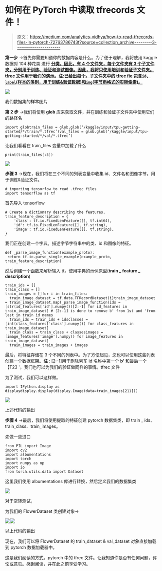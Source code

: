 # 如何在 PyTorch 中读取 tfrecords 文件！

> 原文：<https://medium.com/analytics-vidhya/how-to-read-tfrecords-files-in-pytorch-72763786743f?source=collection_archive---------3----------------------->

**第一步** →首先你需要知道你的数据内容是什么。为了便于理解，我将使用 kaggle 数据对 104 种花类 进行 [**分类。因此，有 4 个文件夹，每个文件夹有 3 个子文件夹，分别用于训练、验证和测试图像。因此，我将只使用培训和验证子文件夹。tfrec 文件用于我们的演示。**注**:已给出每个。子文件夹中的 tfrec fie 包含`id`、`label`(样本的类别，用于训练&验证数据)和`img`(字节串格式的实际像素)。**](https://www.kaggle.com/c/tpu-getting-started)

![](img/1c03c3de18fa2c3811efafbd4642f57a.png)

我们数据集的样本图片

**第 2 步** →我们将使用 **glob** 库来获取文件，并在训练和验证子文件夹中使用它们的路径名

```
import globtrain_files = glob.glob(‘/kaggle/input/tpu-getting-started/*/train/*.tfrec’)val_files = glob.glob(‘/kaggle/input/tpu-getting-started/*/val/*.tfrec’)
```

让我们看看在 train_files 变量中加载了什么

```
print(train_files[:5])
```

![](img/9bead461c4b0daa0f7ec7ebd85e29ad0.png)

**步骤 3** →现在，我们将在三个不同的列表变量中收集 id、文件名和图像字节，用于训练&验证文件。

```
# importing tensorfow to read .tfrec files
import tensorflow as tf
```

首先导入 tensorflow

```
# Create a dictionary describing the features.
train_feature_description = {
    'class': tf.io.FixedLenFeature([], tf.int64),
    'id': tf.io.FixedLenFeature([], tf.string),
    'image': tf.io.FixedLenFeature([], tf.string),
}
```

我们正在创建一个字典，描述字节字符串中的类、id 和图像的特征。

```
def _parse_image_function(example_proto):
 return tf.io.parse_single_example(example_proto, train_feature_description)
```

然后创建一个函数来解析输入 tf。使用字典的示例原型(**train _ feature _ description**)

```
train_ids = []
train_class = []
train_images = []for i in train_files:
  train_image_dataset = tf.data.TFRecordDataset(i)train_image_dataset = train_image_dataset.map(_parse_image_function)ids = [str(id_features['id'].numpy())[2:-1] for id_features in train_image_dataset] # [2:-1] is done to remove b' from 1st and 'from last in train id names
  train_ids = train_ids + idsclasses = [int(class_features['class'].numpy()) for class_features in train_image_dataset]
  train_class = train_class + classesimages = [image_features['image'].numpy() for image_features in train_image_dataset]
  train_images = train_images + images
```

最后，将特征存储在 3 个不同的列表中。为了方便起见，您也可以使用这些列表创建一个数据框架。**注** : [2:-1]用于删除列车 id 名称中第一个 **b'** 和最后一个【T23 '。我们也可以为我们的验证做同样的事情。tfrec 文件

为了测试，我们可以这样做。

```
import IPython.display as displaydisplay.display(display.Image(data=train_images[211]))
```

![](img/2460f5d01475c25aac86c5a71507aa6f.png)

上述代码的输出

**步骤 4** →最后，我们将使用提取的特征创建 pytorch 数据集类，即 train _ ids、train_class、train_images。

先做一些进口

```
from PIL import Image
import cv2
import albumentations
import torch
import numpy as np
import io
from torch.utils.data import Dataset
```

这里我们使用 albumentations 库进行转换，然后定义我们的数据集类

![](img/9c66ca4155a4a2212d15ace109e2a315.png)

对于空转测试，

为我们的 FlowerDataset 类创建对象→

![](img/b01758df188fe1682b2098ae62253854.png)![](img/b02b12a070af6a0ddda1f26b3980bba7.png)

以上代码的输出

现在，我们可以将 FlowerDataset 的 train_dataset & val_dataset 对象直接加载到 pytorch 数据加载器中。

这是我们阅读的方式。pytorch 中的 tfrec 文件。让我知道你是否有任何问题，评论或意见。感谢阅读，并在此之前享受学习。
